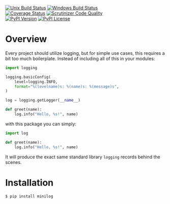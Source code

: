 [![Unix Build Status](https://img.shields.io/travis/jacebrowning/minilog/develop.svg?label=unix)](https://travis-ci.org/jacebrowning/minilog)
[![Windows Build Status](https://img.shields.io/appveyor/ci/jacebrowning/minilog/develop.svg?label=windows)](https://ci.appveyor.com/project/jacebrowning/minilog)
<br>
[![Coverage Status](https://img.shields.io/coveralls/jacebrowning/minilog/develop.svg)](https://coveralls.io/r/jacebrowning/minilog)
[![Scrutinizer Code Quality](https://img.shields.io/scrutinizer/g/jacebrowning/minilog.svg)](https://scrutinizer-ci.com/g/jacebrowning/minilog/?branch=develop)
<br>
[![PyPI Version](https://img.shields.io/pypi/v/minilog.svg)](https://pypi.org/project/minilog)
[![PyPI License](https://img.shields.io/pypi/l/minilog.svg)](https://pypi.org/project/minilog) 

# Overview

Every project should utilize logging, but for simple use cases, this requires a bit too much boilerplate. Instead of including all of this in your modules:

```python
import logging 

logging.basicConfig(
    level=logging.INFO,
    format="%(levelname)s: %(name)s: %(message)s",
)

log = logging.getLogger(__name__)

def greet(name):
    log.info("Hello, %s!", name)
```

with this package you can simply:

```python
import log

def greet(name):
    log.info("Hello, %s!", name)
```

It will produce the exact same standard library `logging` records behind the scenes.

# Installation

```sh
$ pip install minilog
```
